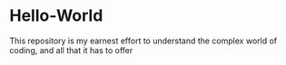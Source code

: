 # Hello-World
This repository is my earnest effort to understand the complex world of coding, and all that it has to offer

